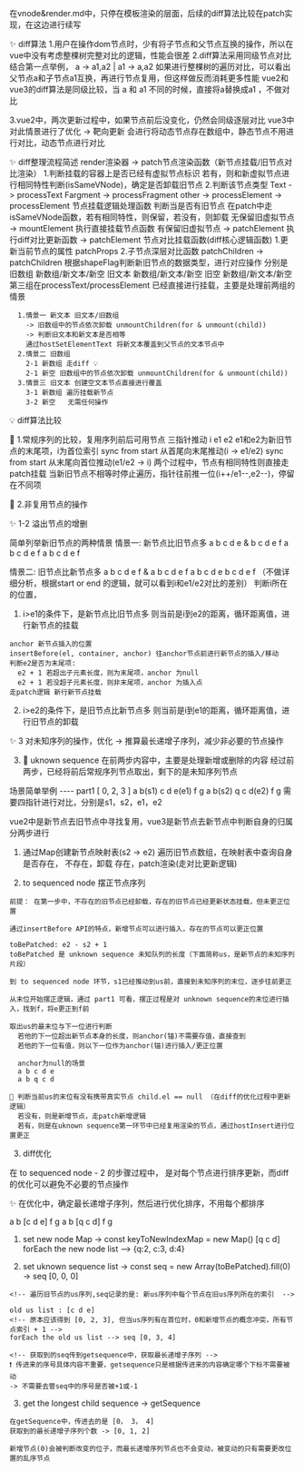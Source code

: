 在vnode&render.md中，只停在模板渲染的层面，后续的diff算法比较在patch实现，在这边进行续写

✨ diff算法
  1.用户在操作dom节点时，少有将子节点和父节点互换的操作，所以在vue中没有考虑整棵树完整对比的逻辑，性能会很差
  2.diff算法采用同级节点对比
    结合第一点举例， a -> a1,a2  |  a1 -> a,a2 
    如果进行整棵树的遍历对比，可以看出父节点a和子节点a1互换，再进行节点复用，但这样做反而消耗更多性能
    vue2和vue3的diff算法是同级比较，当 a 和 a1 不同的时候，直接将a替换成a1 ，不做对比
  
  3.vue2中，两次更新过程中，如果节点前后没变化，仍然会同级逐层对比
    vue3中对此情景进行了优化 -> 靶向更新
    会进行将动态节点存在数组中，静态节点不用进行对比，动态节点进行对比


✨ diff整理流程简述
  render渲染器
   -> patch节点渲染函数（新节点挂载/旧节点对比渲染）
    1.判断挂载的容器上是否已经有虚拟节点标识
      若有，则和新虚拟节点进行相同特性判断(isSameVNode)，确定是否卸载旧节点
    2.判断该节点类型
      Text  -> processText
      Fargment -> processFragment
      other -> processElement
   -> processElement 节点挂载逻辑处理函数
    判断当是否有旧节点
      在patch中走isSameVNode函数，若有相同特性，则保留，若没有，则卸载
      无保留旧虚拟节点 -> mountElement 执行直接挂载节点函数
      有保留旧虚拟节点 -> patchElement 执行diff对比更新函数
   -> patchElement 节点对比挂载函数(diff核心逻辑函数)
      1.更新当前节点的属性 patchProps
      2.子节点深层对比函数 patchChildren
   -> patchChildren
      根据shapeFlag判断新旧节点的数据类型，进行对应操作
      分别是 
        旧数组 新数组/新文本/新空
        旧文本 新数组/新文本/新空
        旧空   新数组/新文本/新空
      第三组在processText/processElement 已经直接进行挂载，主要是处理前两组的情景
      
      1.情景一 新文本 旧文本/旧数组 
        -> 旧数组中的节点依次卸载 unmountChildren(for & unmount(child))
        -> 判断旧文本和新文本是否相等
        通过hostSetElementText 将新文本覆盖到父节点的文本节点中
      2.情景二 旧数组 
        2-1 新数组 走diff 💡
        2-1 新空 旧数组中的节点依次卸载 unmountChildren(for & unmount(child))
      3.情景三 旧文本 创建空文本节点直接进行覆盖
        3-1 新数组 遍历挂载新节点
        3-2 新空   无需任何操作

💡 diff算法比较

  🚩 1.常规序列的比较，复用序列前后可用节点 
  三指针推动 i e1 e2
  e1和e2为新旧节点的末尾项，i为首位索引
  sync from start 
    从首尾向末尾推动(i -> e1/e2)
  sync from start 
    从末尾向首位推动(e1/e2 -> i)
  两个过程中，节点有相同特性则直接走patch挂载
  当新旧节点不相等时停止遍历，指针往前推一位(i++/e1--,e2--)，停留在不同项
  
  🚩 2.非复用节点的操作

  ✨ 1-2 溢出节点的增删

  简单列举新旧节点的两种情景
  情景一: 新节点比旧节点多
  a b c d e    &    b c d e f 
  a b c d e f     a b c d e f
  
  情景二: 旧节点比新节点多
  a b c d e f  &  a b c d e f 
  a b c d e         b c d e f
  （不做详细分析，根据start or end 的逻辑，就可以看到i和e1/e2对比的差别）
  判断i所在的位置，
  1. i>e1的条件下，是新节点比旧节点多
    则当前是i到e2的距离，循环距离值，进行新节点的挂载
    
    anchor 新节点插入的位置
    insertBefore(el, container, anchor) 往anchor节点前进行新节点的插入/移动
    判断e2是否为末尾项:
      e2 + 1 若超出子元素长度，则为末尾项，anchor 为null
      e2 + 1 若没超子元素长度，则非末尾项，anchor 为插入点
    走patch逻辑 新行新节点挂载
  2. i>e2的条件下，是旧节点比新节点多
    则当前是i到e1的距离，循环距离值，进行旧节点的卸载

  ✨ 3 对未知序列的操作，优化 -> 推算最长递增子序列，减少非必要的节点操作

  3. 🚩 uknown sequence
  在前两步内容中，主要是处理新增或删除的内容
  经过前两步，已经将前后常规序列节点取出，剩下的是未知序列节点

  场景简单举例 ---- part1
  [ 0, 2, 3 ]
  a b(s1) c d e(e1) f g
  a b(s2) q c d(e2) f g
  需要四指针进行对比，分别是s1，s2，e1，e2
    
  vue2中是新节点去旧节点中寻找复用，vue3是新节点去新节点中判断自身的归属
  分两步进行
  1. 通过Map创建新节点映射表(s2 -> e2)
      遍历旧节点数组，在映射表中查询自身是否存在，
      不存在，卸载
      存在，patch渲染(走对比更新逻辑)

  2. to sequenced node 摆正节点序列
  
    前提： 在第一步中，不存在的旧节点已经卸载，存在的旧节点已经更新状态挂载，但未更正位置
    
    通过insertBefore API的特点，新增节点可以进行插入，存在的节点可以更正位置

    toBePatched: e2 - s2 + 1 
    toBePatched 是 unknown sequence 未知队列的长度（下面简称us，是新节点的未知序列片段）
    
    到 to sequenced node 环节，s1已经推动到us前，直接到未知序列的末位，逐步往前更正
    
    从末位开始摆正逻辑，通过 part1 可看，摆正过程是对 unknown sequence的末位进行插入，找到f，将e更正到f前

    取出us的最末位与下一位进行判断
      若他的下一位超出新节点本身的长度，则anchor(锚)不需要存值，直接查到
      若他的下一位有值，则以下一位作为anchor(锚)进行插入/更正位置

      anchor为null的场景
      a b c d e
      a b q c d
 
    🐛 判断当前us的末位有没有携带真实节点 child.el == null （在diff的优化过程中更新逻辑）
      若没有，则是新增节点，走patch新增逻辑
      若有，则是在uknown sequence第一环节中已经复用渲染的节点，通过hostInsert进行位置更正

  3. diff优化

  在 to sequenced node - 2 的步骤过程中， 是对每个节点进行排序更新，而diff的优化可以避免不必要的节点操作
  
  ✨ 在优化中，确定最长递增子序列，然后进行优化排序，不用每个都排序

  a b [c d e] f g
  a b [q c d] f g 

  1. set new node Map -> 
    const keyToNewIndexMap = new Map() 
    [q c d]
    forEach the new node list --> {q:2, c:3, d:4}
  
  2. set uknown sequence list ->
    const seq = new Array(toBePatched).fill(0) -> seq [0, 0, 0]
    
    <!-- 遍历旧节点的us序列,seq记录的是: 新us序列中每个节点在旧us序列所在的索引  -->

    old us list : [c d e]
    <!-- 原本应该得到 [0, 2, 3], 但当us序列有在首位时，0和新增节点的概念冲突，所有节点索引 + 1 -->
    forEach the old us list --> seq [0, 3, 4] 

    <!-- 获取到的seq传到getsequence中，获取最长递增子序列 -->
    ❗️ 传进来的序号具体内容不重要，getsequence只是根据传进来的内容确定哪个下标不需要被动
    -> 不需要去管seq中的序号是否被+1或-1
  3. get the longest child sequence -> getSequence

    在getSequence中，传进去的是 [0， 3， 4]
    获取到的最长递增子序列个数 -> [0, 1, 2]

    新增节点(0)会被判断改变的位子，而最长递增序列节点也不会变动，被变动的只有需要更改位置的乱序节点
    

  

    
    
  
    
    
    
      
